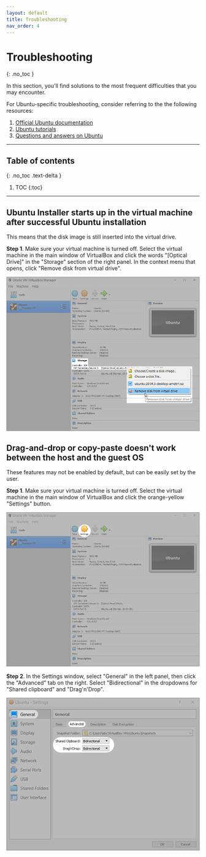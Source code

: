 ```yaml
---
layout: default
title: Troubleshooting
nav_order: 4
---
```


# Troubleshooting
{: .no_toc }

In this section, you'll find solutions to the most frequent difficulties that you may encounter. 

For Ubuntu-specific troubleshooting, consider referring to the the following resources:

1. [Official Ubuntu documentation](https://help.ubuntu.com/)
2. [Ubuntu tutorials](https://ubuntu.com/tutorials)
3. [Questions and answers on Ubuntu](https://askubuntu.com/)

---

## Table of contents
{: .no_toc .text-delta }

1. TOC
{:toc}

---

## Ubuntu Installer starts up in the virtual machine after successful Ubuntu installation

This means that the disk image is still inserted into the virtual drive.

**Step 1**. Make sure your virtual machine is turned off. Select the virtual machine in the main window of VirtualBox and click the words "[Optical Drive]" in the "Storage" section of the right panel. In the context menu that opens, click "Remove disk from virtual drive".

![VirtualBox Main Window - Remove disk image](./assets/VB-remove-disk-image.png)

## Drag-and-drop or copy-paste doesn't work between the host and the guest OS

These features may not be enabled by default, but can be easily set by the user.

**Step 1**. Make sure your virtual machine is turned off. Select the virtual machine in the main window of VirtualBox and click the orange-yellow "Settings" button.

![VirtualBox Main Window - Settings Button](./assets/VM-11-settings.png)

**Step 2**. In the Settings window, select "General" in the left panel, then click the "Advanced" tab on the right. Select "Bidirectional" in the dropdowns for "Shared clipboard" and "Drag'n'Drop".

![VirtualBox Main Window - Settings Button](./assets/VB-settings-advanced.png)

